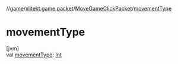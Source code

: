 //[game](../../../index.md)/[xlitekt.game.packet](../index.md)/[MoveGameClickPacket](index.md)/[movementType](movement-type.md)

# movementType

[jvm]\
val [movementType](movement-type.md): [Int](https://kotlinlang.org/api/latest/jvm/stdlib/kotlin/-int/index.html)
